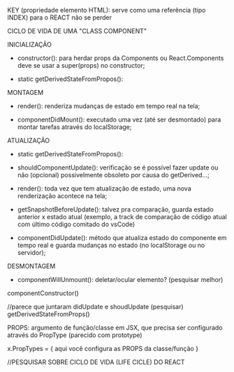KEY (propriedade elemento HTML): serve como uma referência (tipo INDEX) para o REACT não se perder


CICLO DE VIDA DE UMA "CLASS COMPONENT"

INICIALIZAÇÃO
- constructor(): para herdar props da Components ou React.Components deve se usar a super(props) no constructor;

- static getDerivedStateFromPropos():

MONTAGEM
- render(): renderiza mudanças de estado em tempo real na tela;

- componentDidMount(): executado uma vez (até ser desmontado) para montar tarefas através do localStorage;


ATUALIZAÇÃO
- static getDerivedStateFromPropos():

- shouldComponentUpdate(): verificação se é possível fazer update ou não (opcional) possivelmente obsoleto por causa do getDerived...;

- render(): toda vez que tem atualização de estado, uma nova renderização acontece na tela;

- getSnapshotBeforeUpdate(): talvez pra comparação, guarda estado anterior x estado atual (exemplo, a track de comparação de código atual com último código comitado do vsCode)

- componentDidUpdate(): método que atualiza estado do componente em tempo real e guarda mudanças no estado (no localStorage ou no servidor);

DESMONTAGEM
- componentWillUnmount(): deletar/ocular elemento? (pesquisar melhor)


componentConstructor()


//parece que juntaram didUpdate e shoudUpdate (pesquisar)
getDerivedStateFromProps()





PROPS: argumento de função/classe em JSX, que precisa ser configurado através do PropType (parecido com prototype)

x.PropTypes = {
  aqui você configura as PROPS da classe/função
}


//PESQUISAR SOBRE CICLO DE VIDA (LIFE CICLE) DO REACT
